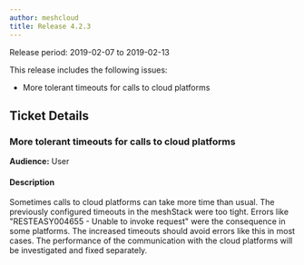 ```yaml
---
author: meshcloud
title: Release 4.2.3
---
```


Release period: 2019-02-07 to 2019-02-13

This release includes the following issues:
* More tolerant timeouts for calls to cloud platforms
<!--truncate-->

## Ticket Details
### More tolerant timeouts for calls to cloud platforms
**Audience:** User<br>

#### Description
Sometimes calls to cloud platforms can take more time than usual. The previously configured timeouts in the meshStack
were too tight. Errors like "RESTEASY004655 - Unable to invoke request" were the consequence in some platforms. The
increased timeouts should avoid errors like this in most cases. The performance of the communication with the cloud
platforms will be investigated and fixed separately.

